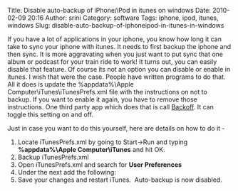 Title: Disable auto-backup of iPhone/iPod in itunes on windows
Date: 2010-02-09 20:16
Author: srini
Category: software
Tags: iphone, ipod, itunes, windows
Slug: disable-auto-backup-of-iphoneipod-in-itunes-in-windows

If you have a lot of applications in your iphone, you know how long it
can take to sync your iphone with itunes. It needs to first backup the
iphone and then sync. It is more aggravating when you just want to put
sync that one album or podcast for your train ride to work! It turns
out, you can easily disable that feature. Of course its not an option
you can disable or enable in itunes. I wish that were the case. People
have written programs to do that. All it does is update the
%appdata%\Apple Computer\iTunes\iTunesPrefs.xml file with the
instructions on not to backup. If you want to enable it again, you have
to remove those instructions. One third party app which does that is
call [Backoff](http://www.digidna.net/products/backoff). It can toggle
this setting on and off.

Just in case you want to do this yourself, here are details on how to do
it -

1.  Locate iTunesPrefs.xml by going to Start->Run and typing
    **%appdata%\Apple Computer\iTunes** and hit OK.
2.  Backup iTunesPrefs.xml
3.  Open iTunesPrefs.xml and search for **<key>User
    Preferences</key>**
4.  Under the next **<dict>** add the following:
5.  Save your changes and restart iTunes.  Auto-backup is now disabled.

